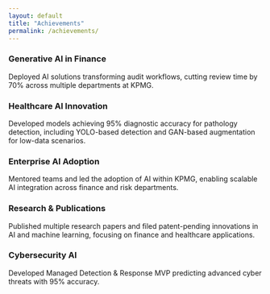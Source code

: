 ```yaml
---
layout: default
title: "Achievements"
permalink: /achievements/
---
```

<div class="achievements-timeline">

  <div class="timeline-entry">
    <div class="timeline-dot"></div>
    <div class="timeline-card">
      <h3>Generative AI in Finance</h3>
      <p>Deployed AI solutions transforming audit workflows, cutting review time by 70% across multiple departments at KPMG.</p>
    </div>
  </div>

  <div class="timeline-entry">
    <div class="timeline-dot"></div>
    <div class="timeline-card">
      <h3>Healthcare AI Innovation</h3>
      <p>Developed models achieving 95% diagnostic accuracy for pathology detection, including YOLO-based detection and GAN-based augmentation for low-data scenarios.</p>
    </div>
  </div>

  <div class="timeline-entry">
    <div class="timeline-dot"></div>
    <div class="timeline-card">
      <h3>Enterprise AI Adoption</h3>
      <p>Mentored teams and led the adoption of AI within KPMG, enabling scalable AI integration across finance and risk departments.</p>
    </div>
  </div>

  <div class="timeline-entry">
    <div class="timeline-dot"></div>
    <div class="timeline-card">
      <h3>Research & Publications</h3>
      <p>Published multiple research papers and filed patent-pending innovations in AI and machine learning, focusing on finance and healthcare applications.</p>
    </div>
  </div>

  <div class="timeline-entry">
    <div class="timeline-dot"></div>
    <div class="timeline-card">
      <h3>Cybersecurity AI</h3>
      <p>Developed Managed Detection & Response MVP predicting advanced cyber threats with 95% accuracy.</p>
    </div>
  </div>

</div>
